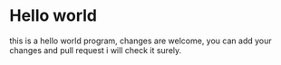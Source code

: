 # Hello world
this is a hello world program,
changes are welcome,
you can add your changes and pull request i will check it surely.
